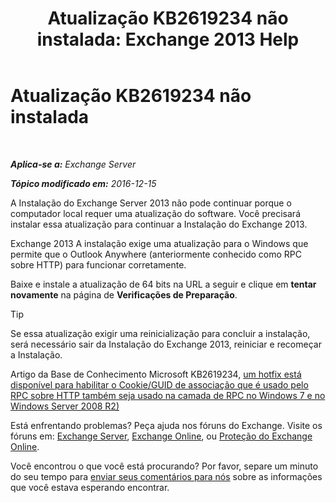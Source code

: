 ﻿---
title: 'Atualização KB2619234 não instalada: Exchange 2013 Help'
TOCTitle: Atualização KB2619234 não instalada
ms:assetid: d6734ca6-e443-4367-9eb7-0308aa87b9ff
ms:mtpsurl: https://technet.microsoft.com/pt-br/library/ms.exch.setupreadiness.win7rpchttpassoccookieguidupdatenotinstalled(v=EXCHG.150)
ms:contentKeyID: 50486740
ms.date: 05/22/2018
mtps_version: v=EXCHG.150
ms.translationtype: MT
---

# Atualização KB2619234 não instalada

 

_**Aplica-se a:** Exchange Server_

_**Tópico modificado em:** 2016-12-15_

A Instalação do Exchange Server 2013 não pode continuar porque o computador local requer uma atualização do software. Você precisará instalar essa atualização para continuar a Instalação do Exchange 2013.

Exchange 2013 A instalação exige uma atualização para o Windows que permite que o Outlook Anywhere (anteriormente conhecido como RPC sobre HTTP) para funcionar corretamente.

Baixe e instale a atualização de 64 bits na URL a seguir e clique em **tentar novamente** na página de **Verificações de Preparação**.


> [!TIP]
> Se essa atualização exigir uma reinicialização para concluir a instalação, será necessário sair da Instalação do Exchange 2013, reiniciar e recomeçar a Instalação.



Artigo da Base de Conhecimento Microsoft KB2619234, [um hotfix está disponível para habilitar o Cookie/GUID de associação que é usado pelo RPC sobre HTTP também seja usado na camada de RPC no Windows 7 e no Windows Server 2008 R2)](https://go.microsoft.com/fwlink/?linkid=3052%26kbid=2619234)

Está enfrentando problemas? Peça ajuda nos fóruns do Exchange. Visite os fóruns em: [Exchange Server](https://go.microsoft.com/fwlink/p/?linkid=60612), [Exchange Online](https://go.microsoft.com/fwlink/p/?linkid=267542), ou [Proteção do Exchange Online](https://go.microsoft.com/fwlink/p/?linkid=285351).

Você encontrou o que você está procurando? Por favor, separe um minuto do seu tempo para [enviar seus comentários para nós](mailto:exsetuphelpfeedback@microsoft.com?subject=exchange%202013%20setup%20help%20feedback) sobre as informações que você estava esperando encontrar.


